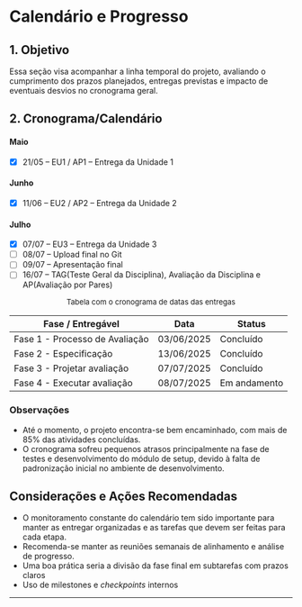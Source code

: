 # Calendário e Progresso

## 1. Objetivo

Essa seção visa acompanhar a linha temporal do projeto, avaliando o cumprimento dos prazos planejados, entregas previstas e impacto de eventuais desvios no cronograma geral.

## 2. Cronograma/Calendário

#### Maio
- [x] 21/05 – EU1 / AP1 – Entrega da Unidade 1

#### Junho
- [x] 11/06 – EU2 / AP2 – Entrega da Unidade 2

#### Julho
- [x] 07/07 – EU3 – Entrega da Unidade 3  
- [ ] 08/07 – Upload final no Git  
- [ ] 09/07 – Apresentação final  
- [ ] 16/07 – TAG(Teste Geral da Disciplina), Avaliação da Disciplina e AP(Avaliação por Pares)  

<font size="2"><p style="text-align: center">Tabela com o cronograma de datas das entregas</p></font>

| Fase / Entregável              | Data       | Status       |
| ------------------------------ | ---------- | ------------ | 
| Fase 1 - Processo de Avaliação | 03/06/2025 | Concluído    | 
| Fase 2 - Especificação         | 13/06/2025 | Concluído    | 
| Fase 3 - Projetar avaliação    | 07/07/2025 | Concluído    | 
| Fase 4 - Executar avaliação    | 08/07/2025 | Em andamento |


### Observações

- Até o momento, o projeto encontra-se bem encaminhado, com mais de 85% das atividades concluídas.
- O cronograma sofreu pequenos atrasos principalmente na fase de testes e desenvolvimento do módulo de setup, devido à falta de padronização inicial no ambiente de desenvolvimento.

## Considerações e Ações Recomendadas


- O monitoramento constante do calendário tem sido importante para manter as entregar organizadas e as tarefas que devem ser feitas para cada etapa.
- Recomenda-se manter as reuniões semanais de alinhamento e análise de progresso.
- Uma boa prática seria a divisão da fase final em subtarefas com prazos claros
- Uso de milestones e _checkpoints_ internos

---